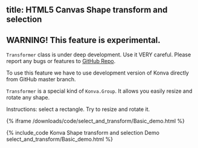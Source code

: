 title: HTML5 Canvas Shape transform and selection
---

## WARNING! This feature is experimental.

`Transformer` class is under deep development. Use it VERY careful. Please report any bugs or features to  [GitHub Repo](https://github.com/konvajs/konva/issues).

To use this feature we have to use development version of Konva directly from GitHub master branch.


`Transformer` is a special kind of `Konva.Group`. It allows you easily resize and rotate any shape.

Instructions: select a rectangle. Try to resize and rotate it.

{% iframe /downloads/code/select_and_transform/Basic_demo.html %}

{% include_code Konva Shape transform and selection Demo select_and_transform/Basic_demo.html %}